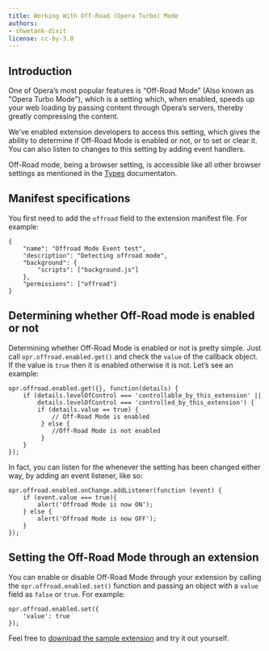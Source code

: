 ```yaml
---
title: Working With Off-Road (Opera Turbo) Mode
authors:
- shwetank-dixit
license: cc-by-3.0
---
```


## Introduction

One of Opera’s most popular features is “Off-Road Mode” (Also known as "Opera Turbo Mode"), which is a setting which, when enabled, speeds up your web loading by passing content through Opera’s servers, thereby greatly compressing the content.

We’ve enabled extension developers to access this setting, which gives the ability to determine if Off-Road Mode is enabled or not, or to set or clear it. You can also listen to changes to this setting by adding event handlers.

Off-Road mode, being a browser setting, is accessible like all other browser settings as mentioned in the [Types](https://developer.chrome.com/extensions/types) documentaton.

## Manifest specifications

You first need to add the `offroad` field to the extension manifest file. For example:

	{
		"name": "Offroad Mode Event test",
		"description": "Detecting offroad mode",
		"background": {
			"scripts": ["background.js"]
		},
		"permissions": ["offroad"]
	}

## Determining whether Off-Road mode is enabled or not

Determining whether Off-Road Mode is enabled or not is pretty simple. Just call `opr.offroad.enabled.get()` and check the `value` of the callback object. If the value is `true` then it is enabled otherwise it is not. Let’s see an example:

	opr.offroad.enabled.get({}, function(details) {
		if (details.levelOfControl === 'controllable_by_this_extension' ||
			details.levelOfControl === 'controlled_by_this_extension') {
			if (details.value == true) {
				// Off-Road Mode is enabled
			 } else {
				//Off-Road Mode is not enabled
			 }
		}
	});

In fact, you can listen for the whenever the setting has been changed either way, by adding an event listener, like so:

	opr.offroad.enabled.onChange.addListener(function (event) {
		if (event.value === true){
			alert('Offroad Mode is now ON');
		} else {
			alert('Offroad Mode is now OFF');
		}
	});

## Setting the Off-Road Mode through an extension

You can enable or disable Off-Road Mode through your extension by calling the `opr.offroad.enabled.set()` function and passing an object with a `value` field as `false` or `true`. For example:

	opr.offroad.enabled.set({
		'value': true
	});

Feel free to [download the sample extension](samples/offroad.nex) and try it out yourself.
